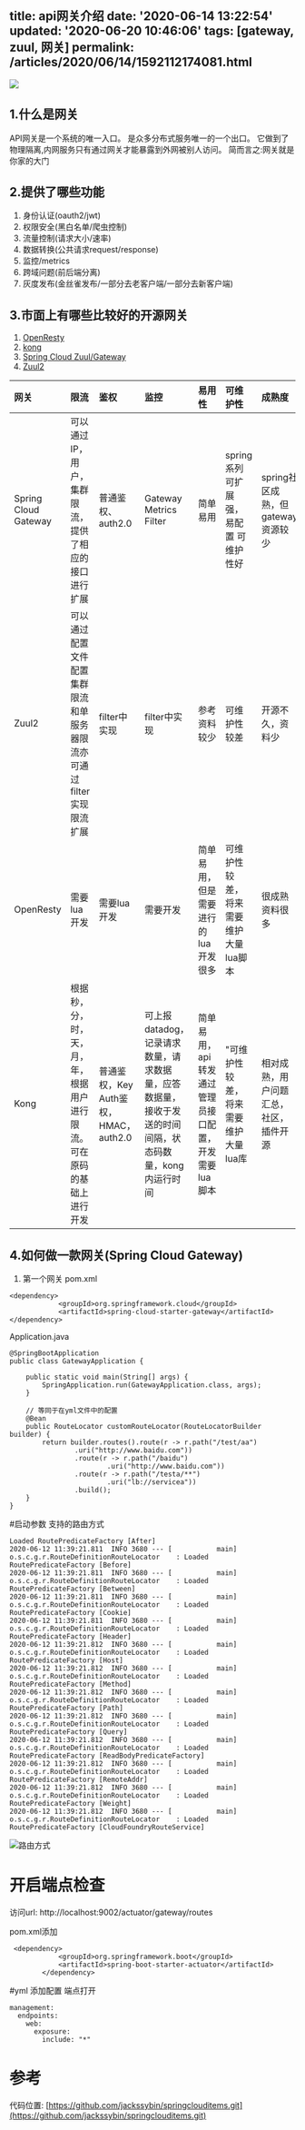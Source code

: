 title: api网关介绍
date: '2020-06-14 13:22:54'
updated: '2020-06-20 10:46:06'
tags: [gateway, zuul, 网关]
permalink: /articles/2020/06/14/1592112174081.html
---
![](https://img.hacpai.com/bing/20190106.jpg?imageView2/1/w/960/h/540/interlace/1/q/100) 

## 1.什么是网关
API网关是一个系统的唯一入口。
是众多分布式服务唯一的一个出口。
它做到了物理隔离,内网服务只有通过网关才能暴露到外网被别人访问。
简而言之:网关就是你家的大门

## 2.提供了哪些功能
1. 身份认证(oauth2/jwt)
2. 权限安全(黑白名单/爬虫控制)
3. 流量控制(请求大小/速率)
4. 数据转换(公共请求request/response)
5. 监控/metrics
6. 跨域问题(前后端分离)
7. 灰度发布(金丝雀发布/一部分去老客户端/一部分去新客户端)

## 3.市面上有哪些比较好的开源网关
1. [OpenResty](http://openresty.org/cn/)
2. [kong](https://konghq.com/)
3. [Spring Cloud Zuul/Gateway](https://spring.io/blog/2019/06/18/getting-started-with-spring-cloud-gateway)
4. [Zuul2](https://github.com/Netflix/zuul)

| 网关 |  限流 |  鉴权 |  监控 |  易用性 |  可维护性 |  成熟度 |
| :-- |  :-- |  :-- |  :-- |  :-- |  :-- |  :-- |
| Spring Cloud Gateway |  可以通过IP，用户，集群限流，提供了相应的接口进行扩展 |  普通鉴权、auth2.0 |  Gateway Metrics Filter |  简单易用 |  spring系列可扩展强，易配置 可维护性好 |  spring社区成熟，但gateway资源较少 |
| Zuul2 |  可以通过配置文件配置集群限流和单服务器限流亦可通过filter实现限流扩展 |  filter中实现 |  filter中实现 |  参考资料较少 |  可维护性较差 |  开源不久，资料少 |
| OpenResty |  需要lua开发 |  需要lua开发 |  需要开发 |  简单易用，但是需要进行的lua开发很多 |  可维护性较差，将来需要维护大量lua脚本 |  很成熟资料很多 |
| Kong |  根据秒，分，时，天，月，年，根据用户进行限流。可在原码的基础上进行开发 |  普通鉴权，Key Auth鉴权，HMAC，auth2.0 |  可上报datadog，记录请求数量，请求数据量，应答数据量，接收于发送的时间间隔，状态码数量，kong内运行时间 |  简单易用，api转发通过管理员接口配置，开发需要lua脚本 |  "可维护性较差，将来需要维护大量lua库 |  相对成熟，用户问题汇总，社区，插件开源 |



## 4.如何做一款网关(Spring Cloud Gateway)

1. 第一个网关
pom.xml

```
<dependency>
            <groupId>org.springframework.cloud</groupId>
            <artifactId>spring-cloud-starter-gateway</artifactId>
</dependency>
```
Application.java

```
@SpringBootApplication
public class GatewayApplication {

    public static void main(String[] args) {
        SpringApplication.run(GatewayApplication.class, args);
    }
    
    // 等同于在yml文件中的配置
    @Bean
    public RouteLocator customRouteLocator(RouteLocatorBuilder builder) {
        return builder.routes().route(r -> r.path("/test/aa")
                .uri("http://www.baidu.com"))
                .route(r -> r.path("/baidu")
                        .uri("http://www.baidu.com"))
                .route(r -> r.path("/testa/**")
                        .uri("lb://servicea"))
                .build();
    }
}
```


#启动参数 支持的路由方式

```
Loaded RoutePredicateFactory [After]
2020-06-12 11:39:21.811  INFO 3680 --- [           main] o.s.c.g.r.RouteDefinitionRouteLocator    : Loaded RoutePredicateFactory [Before]
2020-06-12 11:39:21.811  INFO 3680 --- [           main] o.s.c.g.r.RouteDefinitionRouteLocator    : Loaded RoutePredicateFactory [Between]
2020-06-12 11:39:21.811  INFO 3680 --- [           main] o.s.c.g.r.RouteDefinitionRouteLocator    : Loaded RoutePredicateFactory [Cookie]
2020-06-12 11:39:21.811  INFO 3680 --- [           main] o.s.c.g.r.RouteDefinitionRouteLocator    : Loaded RoutePredicateFactory [Header]
2020-06-12 11:39:21.812  INFO 3680 --- [           main] o.s.c.g.r.RouteDefinitionRouteLocator    : Loaded RoutePredicateFactory [Host]
2020-06-12 11:39:21.812  INFO 3680 --- [           main] o.s.c.g.r.RouteDefinitionRouteLocator    : Loaded RoutePredicateFactory [Method]
2020-06-12 11:39:21.812  INFO 3680 --- [           main] o.s.c.g.r.RouteDefinitionRouteLocator    : Loaded RoutePredicateFactory [Path]
2020-06-12 11:39:21.812  INFO 3680 --- [           main] o.s.c.g.r.RouteDefinitionRouteLocator    : Loaded RoutePredicateFactory [Query]
2020-06-12 11:39:21.812  INFO 3680 --- [           main] o.s.c.g.r.RouteDefinitionRouteLocator    : Loaded RoutePredicateFactory [ReadBodyPredicateFactory]
2020-06-12 11:39:21.812  INFO 3680 --- [           main] o.s.c.g.r.RouteDefinitionRouteLocator    : Loaded RoutePredicateFactory [RemoteAddr]
2020-06-12 11:39:21.812  INFO 3680 --- [           main] o.s.c.g.r.RouteDefinitionRouteLocator    : Loaded RoutePredicateFactory [Weight]
2020-06-12 11:39:21.812  INFO 3680 --- [           main] o.s.c.g.r.RouteDefinitionRouteLocator    : Loaded RoutePredicateFactory [CloudFoundryRouteService]
```
![路由方式](https://springcloud-oss.oss-cn-shanghai.aliyuncs.com/chapter12/spring-cloud-gateway3.png)



# 开启端点检查

访问url:
http://localhost:9002/actuator/gateway/routes

pom.xml添加
```
 <dependency>
            <groupId>org.springframework.boot</groupId>
            <artifactId>spring-boot-starter-actuator</artifactId>
        </dependency>
```
#yml 添加配置 端点打开

```
management:
  endpoints:
    web:
      exposure:
        include: "*"
```

# 参考
代码位置:
[https://github.com/jackssybin/springclouditems.git](https://github.com/jackssybin/springclouditems.git)



